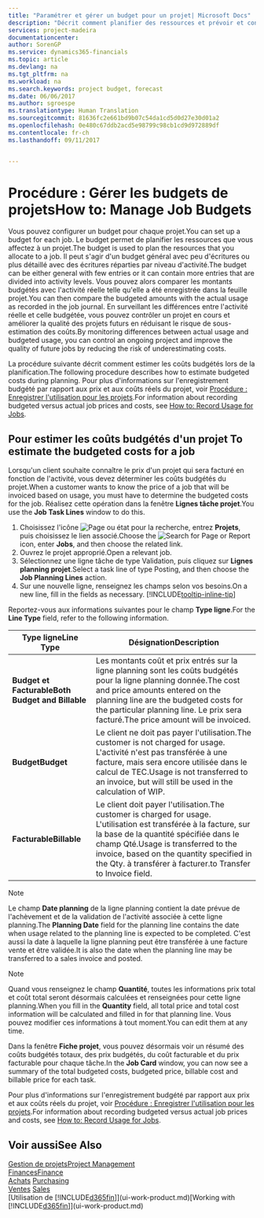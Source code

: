 ```yaml
---
title: "Paramétrer et gérer un budget pour un projet| Microsoft Docs"
description: "Décrit comment planifier des ressources et prévoir et contrôler les coûts d'un projet en définissant un budget pour chaque projet."
services: project-madeira
documentationcenter: 
author: SorenGP
ms.service: dynamics365-financials
ms.topic: article
ms.devlang: na
ms.tgt_pltfrm: na
ms.workload: na
ms.search.keywords: project budget, forecast
ms.date: 06/06/2017
ms.author: sgroespe
ms.translationtype: Human Translation
ms.sourcegitcommit: 81636fc2e661bd9b07c54da1cd5d0d27e30d01a2
ms.openlocfilehash: 0e480c67ddb2acd5e98799c98cb1cd9d972889df
ms.contentlocale: fr-ch
ms.lasthandoff: 09/11/2017


---
```

# <a name="how-to-manage-job-budgets"></a><span data-ttu-id="7b8a8-103">Procédure : Gérer les budgets de projets</span><span class="sxs-lookup"><span data-stu-id="7b8a8-103">How to: Manage Job Budgets</span></span>
<span data-ttu-id="7b8a8-104">Vous pouvez configurer un budget pour chaque projet.</span><span class="sxs-lookup"><span data-stu-id="7b8a8-104">You can set up a budget for each job.</span></span> <span data-ttu-id="7b8a8-105">Le budget permet de planifier les ressources que vous affectez à un projet.</span><span class="sxs-lookup"><span data-stu-id="7b8a8-105">The budget is used to plan the resources that you allocate to a job.</span></span> <span data-ttu-id="7b8a8-106">Il peut s'agir d'un budget général avec peu d'écritures ou plus détaillé avec des écritures réparties par niveau d'activité.</span><span class="sxs-lookup"><span data-stu-id="7b8a8-106">The budget can be either general with few entries or it can contain more entries that are divided into activity levels.</span></span> <span data-ttu-id="7b8a8-107">Vous pouvez alors comparer les montants budgétés avec l'activité réelle telle qu'elle a été enregistrée dans la feuille projet.</span><span class="sxs-lookup"><span data-stu-id="7b8a8-107">You can then compare the budgeted amounts with the actual usage as recorded in the job journal.</span></span> <span data-ttu-id="7b8a8-108">En surveillant les différences entre l'activité réelle et celle budgétée, vous pouvez contrôler un projet en cours et améliorer la qualité des projets futurs en réduisant le risque de sous-estimation des coûts.</span><span class="sxs-lookup"><span data-stu-id="7b8a8-108">By monitoring differences between actual usage and budgeted usage, you can control an ongoing project and improve the quality of future jobs by reducing the risk of underestimating costs.</span></span>

<span data-ttu-id="7b8a8-109">La procédure suivante décrit comment estimer les coûts budgétés lors de la planification.</span><span class="sxs-lookup"><span data-stu-id="7b8a8-109">The following procedure describes how to estimate budgeted costs during planning.</span></span> <span data-ttu-id="7b8a8-110">Pour plus d'informations sur l'enregistrement budgété par rapport aux prix et aux coûts réels du projet, voir [Procédure : Enregistrer l'utilisation pour les projets](projects-how-record-job-usage.md).</span><span class="sxs-lookup"><span data-stu-id="7b8a8-110">For information about recording budgeted versus actual job prices and costs, see [How to: Record Usage for Jobs](projects-how-record-job-usage.md).</span></span>  

## <span data-ttu-id="7b8a8-111"><a name="JobBudgetCosts"></a> Pour estimer les coûts budgétés d'un projet</span><span class="sxs-lookup"><span data-stu-id="7b8a8-111"><a name="JobBudgetCosts"></a> To estimate the budgeted costs for a job</span></span>
<span data-ttu-id="7b8a8-112">Lorsqu'un client souhaite connaître le prix d'un projet qui sera facturé en fonction de l'activité, vous devez déterminer les coûts budgétés du projet.</span><span class="sxs-lookup"><span data-stu-id="7b8a8-112">When a customer wants to know the price of a job that will be invoiced based on usage, you must have to determine the budgeted costs for the job.</span></span> <span data-ttu-id="7b8a8-113">Réalisez cette opération dans la fenêtre **Lignes tâche projet**.</span><span class="sxs-lookup"><span data-stu-id="7b8a8-113">You use the **Job Task Lines** window to do this.</span></span>

1. <span data-ttu-id="7b8a8-114">Choisissez l'icône ![Page ou état pour la recherche](media/ui-search/search_small.png "icône Page ou état pour la recherche"), entrez **Projets**, puis choisissez le lien associé.</span><span class="sxs-lookup"><span data-stu-id="7b8a8-114">Choose the ![Search for Page or Report](media/ui-search/search_small.png "Search for Page or Report icon") icon, enter **Jobs**, and then choose the related link.</span></span>  
2. <span data-ttu-id="7b8a8-115">Ouvrez le projet approprié.</span><span class="sxs-lookup"><span data-stu-id="7b8a8-115">Open a relevant job.</span></span>
3. <span data-ttu-id="7b8a8-116">Sélectionnez une ligne tâche de type Validation, puis cliquez sur **Lignes planning projet**.</span><span class="sxs-lookup"><span data-stu-id="7b8a8-116">Select a task line of type Posting, and then choose the **Job Planning Lines** action.</span></span>
4. <span data-ttu-id="7b8a8-117">Sur une nouvelle ligne, renseignez les champs selon vos besoins.</span><span class="sxs-lookup"><span data-stu-id="7b8a8-117">On a new line, fill in the fields as necessary.</span></span> [!INCLUDE[tooltip-inline-tip](includes/tooltip-inline-tip_md.md)]   

<span data-ttu-id="7b8a8-118">Reportez-vous aux informations suivantes pour le champ **Type ligne**.</span><span class="sxs-lookup"><span data-stu-id="7b8a8-118">For the **Line Type** field, refer to the following information.</span></span>  

| <span data-ttu-id="7b8a8-119">Type ligne</span><span class="sxs-lookup"><span data-stu-id="7b8a8-119">Line Type</span></span> | <span data-ttu-id="7b8a8-120">Désignation</span><span class="sxs-lookup"><span data-stu-id="7b8a8-120">Description</span></span> |
| --- | --- |
| <span data-ttu-id="7b8a8-121">**Budget et Facturable**</span><span class="sxs-lookup"><span data-stu-id="7b8a8-121">**Both Budget and Billable**</span></span> |<span data-ttu-id="7b8a8-122">Les montants coût et prix entrés sur la ligne planning sont les coûts budgétés pour la ligne planning donnée.</span><span class="sxs-lookup"><span data-stu-id="7b8a8-122">The cost and price amounts entered on the planning line are the budgeted costs for the particular planning line.</span></span> <span data-ttu-id="7b8a8-123">Le prix sera facturé.</span><span class="sxs-lookup"><span data-stu-id="7b8a8-123">The price amount will be invoiced.</span></span> |
| <span data-ttu-id="7b8a8-124">**Budget**</span><span class="sxs-lookup"><span data-stu-id="7b8a8-124">**Budget**</span></span> |<span data-ttu-id="7b8a8-125">Le client ne doit pas payer l'utilisation.</span><span class="sxs-lookup"><span data-stu-id="7b8a8-125">The customer is not charged for usage.</span></span> <span data-ttu-id="7b8a8-126">L'activité n'est pas transférée à une facture, mais sera encore utilisée dans le calcul de TEC.</span><span class="sxs-lookup"><span data-stu-id="7b8a8-126">Usage is not transferred to an invoice, but will still be used in the calculation of WIP.</span></span> |
| <span data-ttu-id="7b8a8-127">**Facturable**</span><span class="sxs-lookup"><span data-stu-id="7b8a8-127">**Billable**</span></span> |<span data-ttu-id="7b8a8-128">Le client doit payer l'utilisation.</span><span class="sxs-lookup"><span data-stu-id="7b8a8-128">The customer is charged for usage.</span></span> <span data-ttu-id="7b8a8-129">L'utilisation est transférée à la facture, sur la base de la quantité spécifiée dans le champ Qté.</span><span class="sxs-lookup"><span data-stu-id="7b8a8-129">Usage is transferred to the invoice, based on the quantity specified in the Qty.</span></span> <span data-ttu-id="7b8a8-130">à transférer à facturer.</span><span class="sxs-lookup"><span data-stu-id="7b8a8-130">to Transfer to Invoice field.</span></span> |

> [!NOTE]  
>   <span data-ttu-id="7b8a8-131">Le champ **Date planning** de la ligne planning contient la date prévue de l'achèvement et de la validation de l'activité associée à cette ligne planning.</span><span class="sxs-lookup"><span data-stu-id="7b8a8-131">The **Planning Date** field for the planning line contains the date when usage related to the planning line is expected to be completed.</span></span> <span data-ttu-id="7b8a8-132">C'est aussi la date à laquelle la ligne planning peut être transférée à une facture vente et être validée.</span><span class="sxs-lookup"><span data-stu-id="7b8a8-132">It is also the date when the planning line may be transferred to a sales invoice and posted.</span></span>  

> [!NOTE]  
>   <span data-ttu-id="7b8a8-133">Quand vous renseignez le champ **Quantité**, toutes les informations prix total et coût total seront désormais calculées et renseignées pour cette ligne planning.</span><span class="sxs-lookup"><span data-stu-id="7b8a8-133">When you fill in the **Quantity** field, all total price and total cost information will be calculated and filled in for that planning line.</span></span> <span data-ttu-id="7b8a8-134">Vous pouvez modifier ces informations à tout moment.</span><span class="sxs-lookup"><span data-stu-id="7b8a8-134">You can edit them at any time.</span></span>

<span data-ttu-id="7b8a8-135">Dans la fenêtre **Fiche projet**, vous pouvez désormais voir un résumé des coûts budgétés totaux, des prix budgétés, du coût facturable et du prix facturable pour chaque tâche.</span><span class="sxs-lookup"><span data-stu-id="7b8a8-135">In the **Job Card** window, you can now see a summary of the total budgeted costs, budgeted price, billable cost and billable price for each task.</span></span>

<span data-ttu-id="7b8a8-136">Pour plus d'informations sur l'enregistrement budgété par rapport aux prix et aux coûts réels du projet, voir [Procédure : Enregistrer l'utilisation pour les projets](projects-how-record-job-usage.md).</span><span class="sxs-lookup"><span data-stu-id="7b8a8-136">For information about recording budgeted versus actual job prices and costs, see [How to: Record Usage for Jobs](projects-how-record-job-usage.md).</span></span>

## <a name="see-also"></a><span data-ttu-id="7b8a8-137">Voir aussi</span><span class="sxs-lookup"><span data-stu-id="7b8a8-137">See Also</span></span>
[<span data-ttu-id="7b8a8-138">Gestion de projets</span><span class="sxs-lookup"><span data-stu-id="7b8a8-138">Project Management</span></span>](projects-manage-projects.md)  
[<span data-ttu-id="7b8a8-139">Finances</span><span class="sxs-lookup"><span data-stu-id="7b8a8-139">Finance</span></span>](finance.md)  
<span data-ttu-id="7b8a8-140">[Achats](purchasing-manage-purchasing.md)       </span><span class="sxs-lookup"><span data-stu-id="7b8a8-140">[Purchasing](purchasing-manage-purchasing.md)       </span></span>  
<span data-ttu-id="7b8a8-141">[Ventes](sales-manage-sales.md)    </span><span class="sxs-lookup"><span data-stu-id="7b8a8-141">[Sales](sales-manage-sales.md)    </span></span>  
<span data-ttu-id="7b8a8-142">[Utilisation de [!INCLUDE[d365fin](includes/d365fin_md.md)]](ui-work-product.md)</span><span class="sxs-lookup"><span data-stu-id="7b8a8-142">[Working with [!INCLUDE[d365fin](includes/d365fin_md.md)]](ui-work-product.md)</span></span>  

